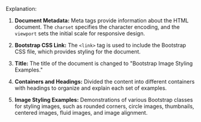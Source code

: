 
Explanation:

1. **Document Metadata:** Meta tags provide information about the HTML document. The `charset` specifies the character encoding, and the `viewport` sets the initial scale for responsive design.

2. **Bootstrap CSS Link:** The `<link>` tag is used to include the Bootstrap CSS file, which provides styling for the document.

3. **Title:** The title of the document is changed to "Bootstrap Image Styling Examples."

4. **Containers and Headings:** Divided the content into different containers with headings to organize and explain each set of examples.

5. **Image Styling Examples:** Demonstrations of various Bootstrap classes for styling images, such as rounded corners, circle images, thumbnails, centered images, fluid images, and image alignment.
